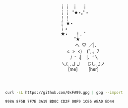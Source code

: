 <p align="center">
┊&nbsp;&nbsp;┊&nbsp;&nbsp;&nbsp;&nbsp;┊&nbsp;&nbsp;&nbsp;&nbsp;&nbsp;&nbsp;┊&nbsp;&nbsp;&nbsp;&nbsp;&nbsp;&nbsp;&nbsp;&nbsp;&nbsp;&nbsp;&nbsp;&nbsp;&nbsp;&nbsp;&nbsp;&nbsp;<br>
┊&nbsp;&nbsp;┊&nbsp;&nbsp;&nbsp;˚★⋆｡˚&nbsp;⋆&nbsp;&nbsp;&nbsp;&nbsp;&nbsp;&nbsp;&nbsp;&nbsp;&nbsp;&nbsp;&nbsp;&nbsp;&nbsp;&nbsp;<br>
┊&nbsp;&nbsp;┊&nbsp;&nbsp;&nbsp;&nbsp;&nbsp;&nbsp;&nbsp;&nbsp;&nbsp;&nbsp;&nbsp;&nbsp;&nbsp;&nbsp;&nbsp;&nbsp;&nbsp;&nbsp;&nbsp;&nbsp;&nbsp;&nbsp;&nbsp;&nbsp;&nbsp;&nbsp;&nbsp;&nbsp;&nbsp;&nbsp;<br>
┊&nbsp;&nbsp;★⋆&nbsp;&nbsp;&nbsp;&nbsp;&nbsp;&nbsp;&nbsp;&nbsp;&nbsp;&nbsp;&nbsp;&nbsp;&nbsp;&nbsp;&nbsp;&nbsp;&nbsp;&nbsp;&nbsp;&nbsp;&nbsp;&nbsp;&nbsp;&nbsp;&nbsp;&nbsp;&nbsp;<br>
┊&nbsp;◦&nbsp;&nbsp;&nbsp;&nbsp;&nbsp;&nbsp;&nbsp;&nbsp;&nbsp;&nbsp;&nbsp;&nbsp;&nbsp;&nbsp;&nbsp;&nbsp;&nbsp;&nbsp;&nbsp;&nbsp;&nbsp;&nbsp;&nbsp;&nbsp;&nbsp;&nbsp;&nbsp;&nbsp;&nbsp;&nbsp;&nbsp;<br>
★⋆&nbsp;&nbsp;&nbsp;&nbsp;&nbsp;&nbsp;&nbsp;┊&nbsp;.&nbsp;&nbsp;˚&nbsp;&nbsp;&nbsp;&nbsp;&nbsp;&nbsp;&nbsp;&nbsp;&nbsp;&nbsp;&nbsp;&nbsp;&nbsp;&nbsp;&nbsp;&nbsp;&nbsp;<br>
&nbsp;&nbsp;&nbsp;&nbsp;&nbsp;&nbsp;&nbsp;&nbsp;&nbsp;&nbsp;˚★&nbsp;&nbsp;&nbsp;&nbsp;&nbsp;&nbsp;&nbsp;&nbsp;&nbsp;&nbsp;&nbsp;&nbsp;&nbsp;&nbsp;&nbsp;&nbsp;&nbsp;&nbsp;&nbsp;&nbsp;<br>
&nbsp;&nbsp;&nbsp;&nbsp;&nbsp;&nbsp;へ&nbsp;&nbsp;♡&nbsp;&nbsp;╱|、<br>
&nbsp;&nbsp;&nbsp;૮&nbsp;&nbsp;>&nbsp;&nbsp;<)&nbsp;&nbsp;&nbsp;&nbsp;(˚ˎ&nbsp;。7&nbsp;&nbsp;&nbsp;<br>
&nbsp;&nbsp;&nbsp;/&nbsp;&nbsp;⁻&nbsp;&nbsp;៸|&nbsp;&nbsp;&nbsp;&nbsp;|、˜〵&nbsp;<br>
乀(ˍ, ل&nbsp;ل&nbsp;&nbsp;&nbsp;&nbsp;&nbsp;&nbsp;じしˍ,)ノ<br>
  [me]&nbsp;&nbsp;&nbsp;&nbsp;&nbsp;&nbsp;&nbsp;&nbsp;&nbsp;[her]
</p>

<h2></h2><br>

```sh
curl -sL https://github.com/0xFA99.gpg | gpg --import
```

```console
998A 8F5B 7F7E 3A19 BD0C CD2F 00F9 1CE6 ABA0 ED44
```
